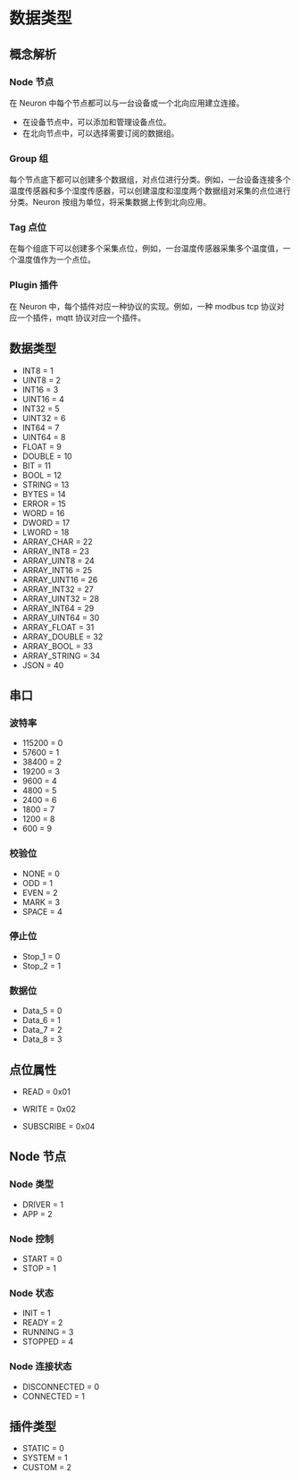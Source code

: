 # 数据类型

## 概念解析

### Node 节点

在 Neuron 中每个节点都可以与一台设备或一个北向应用建立连接。
* 在设备节点中，可以添加和管理设备点位。
* 在北向节点中，可以选择需要订阅的数据组。

### Group 组

每个节点底下都可以创建多个数据组，对点位进行分类。例如，一台设备连接多个温度传感器和多个湿度传感器，可以创建温度和湿度两个数据组对采集的点位进行分类。Neuron 按组为单位，将采集数据上传到北向应用。
### Tag 点位

在每个组底下可以创建多个采集点位，例如，一台温度传感器采集多个温度值，一个温度值作为一个点位。

### Plugin 插件

在 Neuron 中，每个插件对应一种协议的实现。例如，一种 modbus tcp 协议对应一个插件，mqtt 协议对应一个插件。

## 数据类型

* INT8   = 1
* UINT8  = 2
* INT16  = 3
* UINT16 = 4
* INT32  = 5
* UINT32 = 6
* INT64  = 7
* UINT64 = 8
* FLOAT  = 9
* DOUBLE = 10
* BIT    = 11
* BOOL   = 12
* STRING = 13
* BYTES  = 14
* ERROR = 15
* WORD = 16
* DWORD = 17
* LWORD = 18
* ARRAY_CHAR = 22
* ARRAY_INT8    = 23  
* ARRAY_UINT8   = 24  
* ARRAY_INT16   = 25  
* ARRAY_UINT16  = 26  
* ARRAY_INT32   = 27  
* ARRAY_UINT32  = 28  
* ARRAY_INT64   = 29  
* ARRAY_UINT64  = 30  
* ARRAY_FLOAT   = 31  
* ARRAY_DOUBLE  = 32  
* ARRAY_BOOL    = 33  
* ARRAY_STRING  = 34  
* JSON        = 40 

## 串口

### 波特率

* 115200 = 0
* 57600  = 1
* 38400  = 2
* 19200  = 3
* 9600   = 4
* 4800   = 5
* 2400   = 6
* 1800   = 7
* 1200   = 8
* 600    = 9

### 校验位

* NONE   = 0
* ODD    = 1
* EVEN   = 2
* MARK   = 3
* SPACE  = 4

### 停止位

* Stop_1 = 0
* Stop_2 = 1

### 数据位

* Data_5 = 0
* Data_6 = 1
* Data_7 = 2
* Data_8 = 3

## 点位属性

* READ = 0x01

* WRITE = 0x02

* SUBSCRIBE = 0x04

## Node 节点

### Node 类型

* DRIVER = 1
* APP = 2

### Node 控制

* START = 0
* STOP = 1

### Node 状态

* INIT = 1
* READY = 2
* RUNNING = 3
* STOPPED = 4

### Node 连接状态

* DISCONNECTED = 0
* CONNECTED = 1

## 插件类型

* STATIC = 0
* SYSTEM = 1
* CUSTOM = 2
